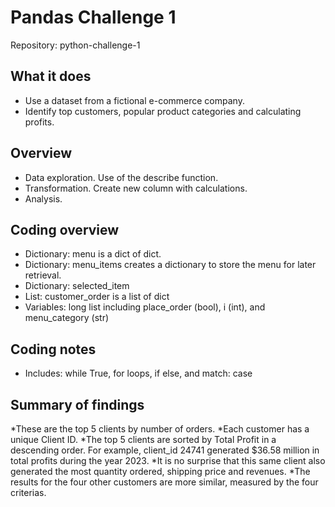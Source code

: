 
# Pandas Challenge 1        
Repository: python-challenge-1

## What it does

* Use a dataset from a fictional e-commerce company.
* Identify top customers, popular product categories and calculating profits.


## Overview

* Data exploration. Use of the describe function.
* Transformation. Create new column with calculations.
* Analysis.

## Coding overview

* Dictionary: menu is a dict of dict.
* Dictionary: menu_items creates a dictionary to store the menu for
              later retrieval.
* Dictionary: selected_item
* List: customer_order is a  list of dict
* Variables: long list including place_order (bool), i (int), and
            menu_category (str)

## Coding notes

* Includes: while True, for loops, if else, and match: case

## Summary of findings

*These are the top 5 clients by number of orders.
*Each customer has a unique Client ID.
*The top 5 clients are sorted by Total Profit in a descending order. For example, client_id 24741 generated $36.58 million in total profits during the year 2023.
*It is no surprise that this same client also generated the most quantity ordered, shipping price and revenues.
*The results for the four other customers are more similar, measured by the four criterias.
